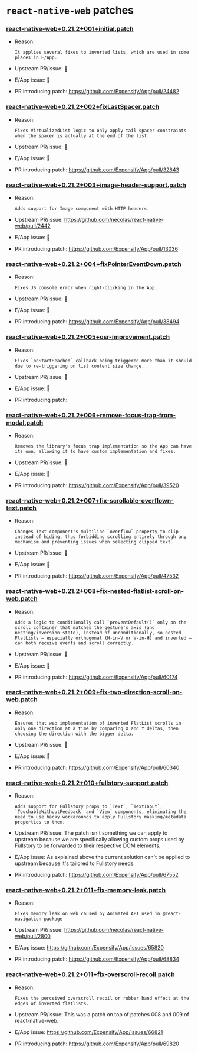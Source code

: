 # `react-native-web` patches

### [react-native-web+0.21.2+001+initial.patch](react-native-web+0.21.2+001+initial.patch)

- Reason:
  
    ```
    It applies several fixes to inverted lists, which are used in some places in E/App.
    ```
  
- Upstream PR/issue: 🛑
- E/App issue: 🛑
- PR introducing patch: https://github.com/Expensify/App/pull/24482

### [react-native-web+0.21.2+002+fixLastSpacer.patch](react-native-web+0.21.2+002+fixLastSpacer.patch)

- Reason:
  
    ```
    Fixes VirtualizedList logic to only apply tail spacer constraints when the spacer is actually at the end of the list.
    ```
  
- Upstream PR/issue: 🛑
- E/App issue: 🛑
- PR introducing patch: https://github.com/Expensify/App/pull/32843

### [react-native-web+0.21.2+003+image-header-support.patch](react-native-web+0.21.2+003+image-header-support.patch)

- Reason:
  
    ```
    Adds support for Image component with HTTP headers.
    ```
  
- Upstream PR/issue: https://github.com/necolas/react-native-web/pull/2442
- E/App issue: 🛑
- PR introducing patch: https://github.com/Expensify/App/pull/13036

### [react-native-web+0.21.2+004+fixPointerEventDown.patch](react-native-web+0.21.2+004+fixPointerEventDown.patch)

- Reason:
  
    ```
    Fixes JS console error when right-clicking in the App.
    ```
  
- Upstream PR/issue: 🛑
- E/App issue: 🛑
- PR introducing patch: https://github.com/Expensify/App/pull/38494

### [react-native-web+0.21.2+005+osr-improvement.patch](react-native-web+0.21.2+005+osr-improvement.patch)

- Reason:
  
    ```
    Fixes `onStartReached` callback being triggered more than it should due to re-triggering on list content size change.
    ```
  
- Upstream PR/issue: 🛑
- E/App issue: 🛑
- PR introducing patch: 

### [react-native-web+0.21.2+006+remove-focus-trap-from-modal.patch](react-native-web+0.21.2+006+remove-focus-trap-from-modal.patch)

- Reason:
  
    ```
    Removes the library's focus trap implementation so the App can have its own, allowing it to have custom implementation and fixes.
    ```
  
- Upstream PR/issue: 🛑
- E/App issue: 🛑
- PR introducing patch: https://github.com/Expensify/App/pull/39520

### [react-native-web+0.21.2+007+fix-scrollable-overflown-text.patch](react-native-web+0.21.2+007+fix-scrollable-overflown-text.patch)

- Reason:
  
    ```
    Changes Text component's multiline `overflow` property to clip instead of hiding, thus forbidding scrolling entirely through any mechanism and preventing issues when selecting clipped text.
    ```
  
- Upstream PR/issue: 🛑
- E/App issue: 🛑
- PR introducing patch: https://github.com/Expensify/App/pull/47532

### [react-native-web+0.21.2+008+fix-nested-flatlist-scroll-on-web.patch](react-native-web+0.21.2+008+fix-nested-flatlist-scroll-on-web.patch)

- Reason:
  
    ```
    Adds a logic to conditionally call `preventDefault()` only on the scroll container that matches the gesture’s axis (and nesting/inversion state), instead of unconditionally, so nested FlatLists — especially orthogonal (H-in-V or V-in-H) and inverted — can both receive events and scroll correctly.
    ```
  
- Upstream PR/issue: 🛑
- E/App issue: 🛑
- PR introducing patch: https://github.com/Expensify/App/pull/60174

### [react-native-web+0.21.2+009+fix-two-direction-scroll-on-web.patch](react-native-web+0.21.2+009+fix-two-direction-scroll-on-web.patch)

- Reason:
  
    ```
    Ensures that web implementation of inverted FlatList scrolls in only one direction at a time by comparing X and Y deltas, then choosing the direction with the bigger delta.
    ```
  
- Upstream PR/issue: 🛑
- E/App issue: 🛑
- PR introducing patch: https://github.com/Expensify/App/pull/60340

### [react-native-web+0.21.2+010+fullstory-support.patch](react-native-web+0.21.2+010+fullstory-support.patch)

- Reason:
  
    ```
    Adds support for Fullstory props to `Text`, `TextInput`, `TouchableWithoutFeedback` and `View` components, eliminating the need to use hacky workarounds to apply Fullstory masking/metadata properties to them.
    ```
  
- Upstream PR/issue: The patch isn't something we can apply to upstream because we are specifically allowing custom props used by Fullstory to be forwarded to their respective DOM elements.
- E/App issue: As explained above the current solution can't be applied to upstream because it's tailored to Fullstory needs.
- PR introducing patch: https://github.com/Expensify/App/pull/67552

### [react-native-web+0.21.2+011+fix-memory-leak.patch](react-native-web+0.21.2+011+fix-memory-leak.patch)
- Reason:
  
    ```
    Fixes memory leak on web caused by Animated API used in @react-navigation package
    ```
  
- Upstream PR/issue: https://github.com/necolas/react-native-web/pull/2800
- E/App issue: https://github.com/Expensify/App/issues/65820
- PR introducing patch: https://github.com/Expensify/App/pull/68834

### [react-native-web+0.21.2+011+fix-overscroll-recoil.patch](react-native-web+0.21.2+011+fix-overscroll-recoil.patch)

- Reason:
  
    ```
    Fixes the perceived overscroll recoil or rubber band effect at the edges of inverted flatlists.
    ```
  
- Upstream PR/issue: This was a patch on top of patches 008 and 009 of react-native-web.
- E/App issue: https://github.com/Expensify/App/issues/66821
- PR introducing patch: https://github.com/Expensify/App/pull/69820
